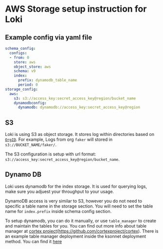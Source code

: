 # AWS Storage setup instruction for Loki

## Example config via yaml file
```yaml
schema_config:
  configs:
  - from: 0
    store: aws
    object_store: aws
    schema: v9
    index:
      prefix: dynamodb_table_name
      period: 0
storage_config:
  aws:
    s3: s3://access_key:secret_access_key@region/bucket_name
    dynamodbconfig:
      dynamodb: dynamodb://access_key:secret_access_key@region
```

## S3 

Loki is using S3 as object storage. It stores log within directories based on
[`OrgID`](./operations.md#Multi-tenancy). For example, Logs from org `faker`
will stored in `s3://BUCKET_NAME/faker/`.

The S3 configuration is setup with url format: `s3://access_key:secret_access_key@region/bucket_name`.

## Dynamo DB

Loki uses dynamodb for the index storage. It is used for querying logs, make
sure you adjuest your throughput to your usage.

DynamoDB access is very similar to S3, however you do not need to specific a
table name in the storage section.  You will need to set the table name for
`index.prefix` inside schema config section.

To setup dynamodb, you can do it manually, or use `table_manager` to create and
maintain the tables for you.  You can find out more info about table manager at
[cortex
project](https://github.com/cortexproject/cortex)(https://github.com/cortexproject/cortex). There is an example table manager deployment inside the ksonnet deployment method.  You can find it [here](../production/ksonnet/loki/table-manager.libsonnet)
